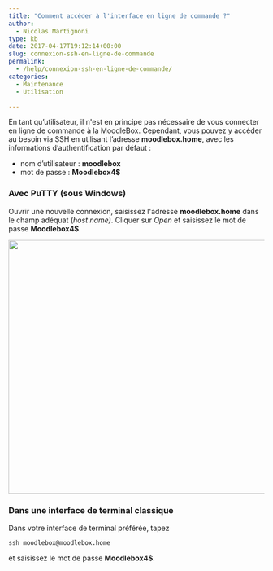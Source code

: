 ```yaml
---
title: "Comment accéder à l'interface en ligne de commande ?"
author:
  - Nicolas Martignoni
type: kb
date: 2017-04-17T19:12:14+00:00
slug: connexion-ssh-en-ligne-de-commande
permalink:
  - /help/connexion-ssh-en-ligne-de-commande/
categories:
  - Maintenance
  - Utilisation

---
```

En tant qu’utilisateur, il n'est en principe pas nécessaire de vous connecter en ligne de commande à la MoodleBox. Cependant, vous pouvez y accéder au besoin via SSH en utilisant l’adresse **moodlebox.home**, avec les informations d’authentification par défaut :

  * nom d’utilisateur : **moodlebox**
  * mot de passe : **Moodlebox4$**

### Avec PuTTY (sous Windows)

Ouvrir une nouvelle connexion, saisissez l'adresse **moodlebox.home** dans le champ adéquat (_host name)_. Cliquer sur _Open_ et saisissez le mot de passe **Moodlebox4$**.

<img class="alignnone size-full wp-image-444" src="https://moodlebox.net/fr/wp-content/uploads/sites/4/2017/04/PuTTY-moodlebox.png" alt="" width="516" height="498" />

### Dans une interface de terminal classique

Dans votre interface de terminal préférée, tapez

`ssh moodlebox@moodlebox.home`

et saisissez le mot de passe **Moodlebox4$**.
